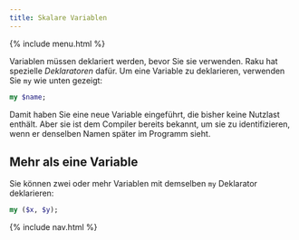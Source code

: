 ```yaml
---
title: Skalare Variablen
---
```


{% include menu.html %}

Variablen müssen deklariert werden, bevor Sie sie verwenden. Raku hat spezielle _Deklaratoren_ dafür. Um eine Variable zu deklarieren, verwenden Sie `my` wie unten gezeigt:

```raku
my $name;
```

Damit haben Sie eine neue Variable eingeführt, die bisher keine Nutzlast enthält. Aber sie ist dem Compiler bereits bekannt, um sie zu identifizieren, wenn er denselben Namen später im Programm sieht.

## Mehr als eine Variable

Sie können zwei oder mehr Variablen mit demselben `my` Deklarator deklarieren:

```raku
my ($x, $y);
```

{% include nav.html %}